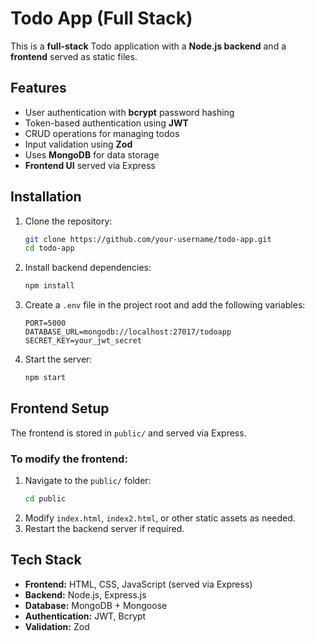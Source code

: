 # Todo App (Full Stack)

This is a **full-stack** Todo application with a **Node.js backend** and a **frontend** served as static files.

## Features
- User authentication with **bcrypt** password hashing
- Token-based authentication using **JWT**
- CRUD operations for managing todos
- Input validation using **Zod**
- Uses **MongoDB** for data storage
- **Frontend UI** served via Express

## Installation

1. Clone the repository:
   ```sh
   git clone https://github.com/your-username/todo-app.git
   cd todo-app
   ```

2. Install backend dependencies:
   ```sh
   npm install
   ```

3. Create a `.env` file in the project root and add the following variables:
   ```env
   PORT=5000
   DATABASE_URL=mongodb://localhost:27017/todoapp
   SECRET_KEY=your_jwt_secret
   ```

4. Start the server:
   ```sh
   npm start
   ```

## Frontend Setup
The frontend is stored in `public/` and served via Express.

### **To modify the frontend:**
1. Navigate to the `public/` folder:
   ```sh
   cd public
   ```
2. Modify `index.html`, `index2.html`, or other static assets as needed.
3. Restart the backend server if required.

## Tech Stack
- **Frontend:** HTML, CSS, JavaScript (served via Express)
- **Backend:** Node.js, Express.js
- **Database:** MongoDB + Mongoose
- **Authentication:** JWT, Bcrypt
- **Validation:** Zod


